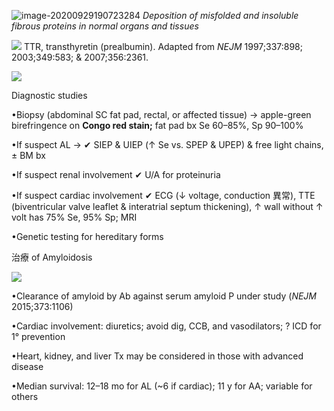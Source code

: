 ![image-20200929190723284](https://i.imgur.com/zPFtAss.png)
_Deposition of misfolded and insoluble fibrous proteins in normal organs and tissues_

![](https://i.imgur.com/795iVle.png)
TTR, transthyretin (prealbumin). Adapted from _NEJM_ 1997;337:898; 2003;349:583; & 2007;356:2361.

![](https://i.imgur.com/FJVAtYe.png)

Diagnostic studies

•Biopsy (abdominal SC fat pad, rectal, or affected tissue) → apple-green birefringence on **Congo red stain;** fat pad bx Se 60–85%, Sp 90–100%

•If suspect AL → ✔ SIEP & UIEP (↑ Se vs. SPEP & UPEP) & free light chains, ± BM bx

•If suspect renal involvement ✔ U/A for proteinuria

•If suspect cardiac involvement ✔ ECG (↓ voltage, conduction 異常), TTE (biventricular valve leaflet & interatrial septum thickening), ↑ wall without ↑ volt has 75% Se, 95% Sp; MRI

•Genetic testing for hereditary forms

治療 of Amyloidosis

![](https://i.imgur.com/weUNOar.png)


•Clearance of amyloid by Ab against serum amyloid P under study (_NEJM_ 2015;373:1106)

•Cardiac involvement: diuretics; avoid dig, CCB, and vasodilators; ? ICD for 1° prevention

•Heart, kidney, and liver Tx may be considered in those with advanced disease

•Median survival: 12–18 mo for AL (~6 if cardiac); 11 y for AA; variable for others
